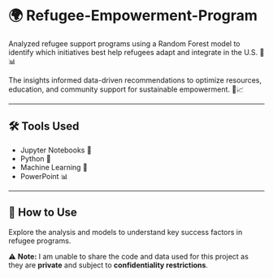 # 🌍 Refugee-Empowerment-Program

Analyzed refugee support programs using a Random Forest model to identify which initiatives best help refugees adapt and integrate in the U.S. 🤝📊

The insights informed data-driven recommendations to optimize resources, education, and community support for sustainable empowerment. 🎯📈

---

## 🛠️ Tools Used

- Jupyter Notebooks 📓  
- Python 🐍  
- Machine Learning 🤖  
- PowerPoint 📊

---

## 🚀 How to Use

Explore the analysis and models to understand key success factors in refugee programs.

⚠️ **Note:** I am unable to share the code and data used for this project as they are **private** and subject to **confidentiality restrictions**.
